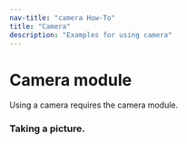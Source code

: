 ```yaml
---
nav-title: "camera How-To"
title: "Camera"
description: "Examples for using camera"
---
```

# Camera module
Using a camera requires the camera module.
<snippet id='camera-require'/>

### Taking a picture.
<snippet id='camera-take-picture'/>
